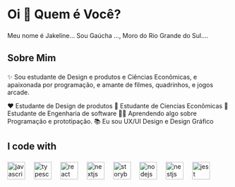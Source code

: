 <h1 align="left">Oi 👋 Quem é Você?</h1>

###

<p align="left">Meu nome é Jakeline... Sou Gaúcha ..., Moro do Rio Grande do Sul....</p>

###

<h2 align="left">Sobre Mim</h2>

###

<p align="left">✨ Sou estudante de Design e produtos e Ciências Econômicas, e apaixonada por programação, e amante de filmes, quadrinhos, e jogos arcade.

❤ Estudante de Design de produtos
💙 Estudante de Ciencias Econômicas
💙 Estudante de Engenharia de software
👩‍💻 Aprendendo algo sobre Programação e prototipação.
📚 Eu sou UX/UI Design e Design  Gráfico


###



<h2 align="left">I code with</h2>

###

<div align="left">
  <img src="https://cdn.jsdelivr.net/gh/devicons/devicon/icons/javascript/javascript-original.svg" height="40" alt="javascript logo"  />
  <img width="12" />
  <img src="https://cdn.jsdelivr.net/gh/devicons/devicon/icons/typescript/typescript-original.svg" height="40" alt="typescript logo"  />
  <img width="12" />
  <img src="https://cdn.jsdelivr.net/gh/devicons/devicon/icons/react/react-original.svg" height="40" alt="react logo"  />
  <img width="12" />
  <img src="https://cdn.jsdelivr.net/gh/devicons/devicon/icons/nextjs/nextjs-original.svg" height="40" alt="nextjs logo"  />
  <img width="12" />
  <img src="https://cdn.jsdelivr.net/gh/devicons/devicon/icons/storybook/storybook-original.svg" height="40" alt="storybook logo"  />
  <img width="12" />
  <img src="https://cdn.jsdelivr.net/gh/devicons/devicon/icons/nodejs/nodejs-original.svg" height="40" alt="nodejs logo"  />
  <img width="12" />
  <img src="https://cdn.jsdelivr.net/gh/devicons/devicon/icons/nestjs/nestjs-plain.svg" height="40" alt="nestjs logo"  />
  <img width="12" />
  <img src="https://cdn.jsdelivr.net/gh/devicons/devicon/icons/jest/jest-plain.svg" height="40" alt="jest logo"  />
</div>

###
